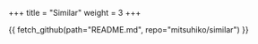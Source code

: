 +++
title = "Similar"
weight = 3
+++

{{ fetch_github(path="README.md", repo="mitsuhiko/similar") }}
